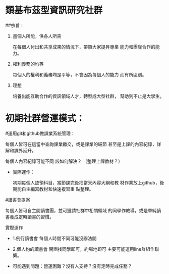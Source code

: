 類基布茲型資訊研究社群
=====================

##宗旨：

1. 盡個人所能，供各人所需

    在每個人付出和共享成果的情況下，帶領大家提昇專業
能力和團隊合作的能力。

2. 權利義務的均等

    每個人的權利和義務均是平等，不會因為每個人的能力
而有所區別。

3. 理想

    培養出能互助合作的資訊領域人才，轉型成大型社群，
幫助到不止是大學生。




初期社群營運模式：
================

#運用git和github做課業系統管理：

每個人皆可在這當中查詢課業繳交，或是課業的細節
甚至是上課的內容紀錄，詳解和課外延升。

每個人內容紀錄可能不同 該如何解決？
（整理上課教材？）


- 實際運作：

    初期每個人認領科目，當節課完後把當天內容大綱和教
材作業放上github，後期能自主編寫教材和快速複習重
點整理。


#讀書會提案

每個人皆可自主開讀書團，並可邀請社群中相關領域
的同學作教導，或是單純讀書養成定時讀書的習慣。

實際運作

- 1.例行讀書會
每個人時間不同可能沒辦法開

- 2.個人約的讀書會
開團找同學即可，約場地即可
主要可能運用line群組作聯繫。

- 可能遇到問題：營運困難？沒有人支持？沒有定時完成任務？

